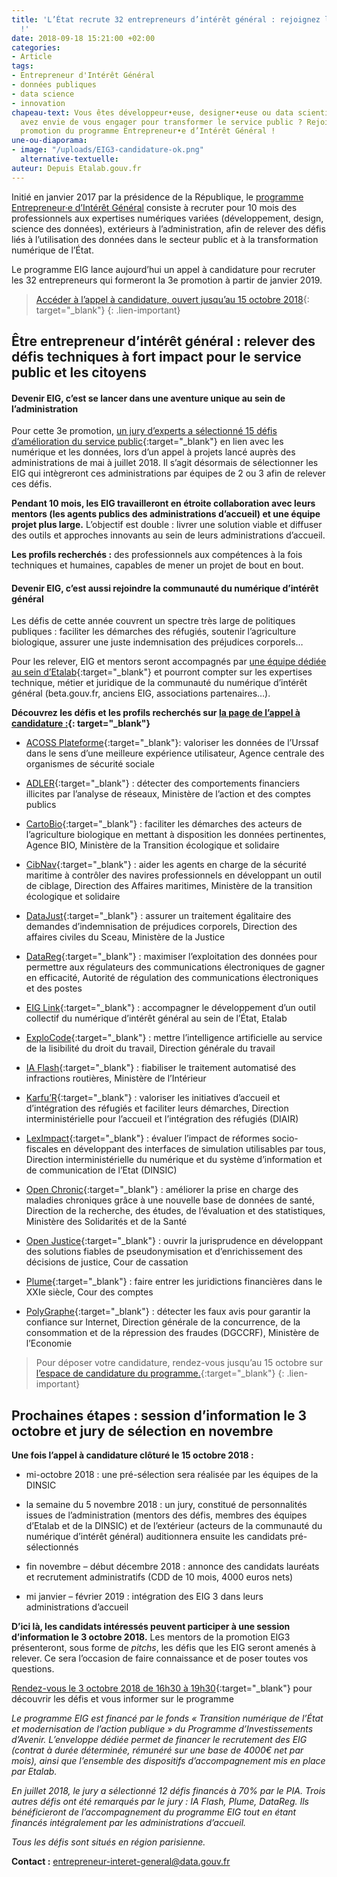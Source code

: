 ```yaml
---
title: 'L’État recrute 32 entrepreneurs d’intérêt général : rejoignez la 3e promotion
  !'
date: 2018-09-18 15:21:00 +02:00
categories:
- Article
tags:
- Entrepreneur d'Intérêt Général
- données publiques
- data science
- innovation
chapeau-text: Vous êtes développeur•euse, designer•euse ou data scientist, et vous
  avez envie de vous engager pour transformer le service public ? Rejoignez la 3e
  promotion du programme Entrepreneur•e d’Intérêt Général !
une-ou-diaporama:
- image: "/uploads/EIG3-candidature-ok.png"
  alternative-textuelle:
auteur: Depuis Etalab.gouv.fr
---
```


Initié en janvier 2017 par la présidence de la République, le [programme Entrepreneur·e d’Intérêt Général](https://entrepreneur-interet-general.etalab.gouv.fr/)
consiste à recruter pour 10 mois des professionnels aux expertises numériques variées (développement, design, science des données), extérieurs à l’administration, afin de relever des défis liés à l’utilisation des données dans le secteur public et à la transformation numérique de l’État.

Le programme EIG lance aujourd’hui un appel à candidature pour recruter les 32 entrepreneurs qui formeront la 3e promotion à partir de janvier 2019.

> [Accéder à l’appel à candidature, ouvert jusqu’au 15 octobre 2018](https://entrepreneur-interet-general.etalab.gouv.fr/candidature-eig.html){: target="_blank"}
{: .lien-important}

## Être entrepreneur d’intérêt général : relever des défis techniques à fort impact pour le service public et les citoyens

#### Devenir EIG, c’est se lancer dans une aventure unique au sein de l’administration

Pour cette 3e promotion, [un jury d’experts a sélectionné 15 défis d’amélioration du service public](https://www.etalab.gouv.fr/entrepreneur-e-dinteret-general-3eme-promotion-decouvrez-les-15-defis-laureats){:target="_blank"} en lien avec les numérique et les données, lors d’un appel à projets lancé auprès des administrations de mai à juillet 2018. Il s’agit désormais de sélectionner les EIG qui intègreront ces administrations par équipes de 2 ou 3 afin de relever ces défis.

**Pendant 10 mois, les EIG travailleront en étroite collaboration avec leurs mentors (les agents publics des administrations d’accueil) et une équipe projet plus large.** L’objectif est double : livrer une solution viable et diffuser des outils et approches innovants au sein de leurs administrations d’accueil.

**Les profils recherchés :** des professionnels aux compétences à la fois techniques et humaines, capables de mener un projet de bout en bout.

#### Devenir EIG, c’est aussi rejoindre la communauté du numérique d’intérêt général

Les défis de cette année couvrent un spectre très large de politiques publiques : faciliter les démarches des réfugiés, soutenir l’agriculture biologique, assurer une juste indemnisation des préjudices corporels…

Pour les relever, EIG et mentors seront accompagnés par [une équipe dédiée au sein d’Etalab](https://entrepreneur-interet-general.etalab.gouv.fr/accompagnement.html){:target="_blank"} et pourront compter sur les expertises technique, métier et juridique de la communauté du numérique d’intérêt général (beta.gouv.fr, anciens EIG, associations partenaires…).

**Découvrez les défis et les profils recherchés sur [la page de l’appel à candidature :](https://entrepreneur-interet-general.etalab.gouv.fr/candidature-eig.html){: target="_blank"}**

* [ACOSS Plateforme](https://entrepreneur-interet-general.etalab.gouv.fr/defis/2019/acossplateforme.html){:target="_blank"}: valoriser les données de l’Urssaf dans le sens d’une meilleure expérience utilisateur, Agence centrale des organismes de sécurité sociale

* [ADLER](https://entrepreneur-interet-general.etalab.gouv.fr/defis/2019/adler.html){:target="_blank"} : détecter des comportements financiers illicites par l’analyse de réseaux, Ministère de l’action et des comptes publics

* [CartoBio](https://entrepreneur-interet-general.etalab.gouv.fr/defis/2019/cartobio.html){:target="_blank"} : faciliter les démarches des acteurs de l’agriculture biologique en mettant à disposition les données pertinentes, Agence BIO, Ministère de la Transition écologique et solidaire

* [CibNav](https://entrepreneur-interet-general.etalab.gouv.fr/defis/2019/cibnav.html){:target="_blank"} : aider les agents en charge de la sécurité maritime à contrôler des navires professionnels en développant un outil de ciblage, Direction des Affaires maritimes, Ministère de la transition écologique et solidaire

* [DataJust](https://entrepreneur-interet-general.etalab.gouv.fr/defis/2019/datajust.html){:target="_blank"} : assurer un traitement égalitaire des demandes d’indemnisation de préjudices corporels, Direction des affaires civiles du Sceau, Ministère de la Justice

* [DataReg](https://entrepreneur-interet-general.etalab.gouv.fr/defis/2019/datareg.html){:target="_blank"} : maximiser l’exploitation des données pour permettre aux régulateurs des communications électroniques de gagner en efficacité, Autorité de régulation des communications électroniques et des postes

* [EIG Link](https://entrepreneur-interet-general.etalab.gouv.fr/defis/2019/eiglink.html){:target="_blank"} : accompagner le développement d’un outil collectif du numérique d’intérêt général au sein de l’État, Etalab

* [ExploCode](https://entrepreneur-interet-general.etalab.gouv.fr/defis/2019/explocode.html){:target="_blank"} : mettre l’intelligence artificielle au service de la lisibilité du droit du travail, Direction générale du travail

* [IA Flash](https://entrepreneur-interet-general.etalab.gouv.fr/defis/2019/iaflash.html){:target="_blank"} : fiabiliser le traitement automatisé des infractions routières, Ministère de l’Intérieur

* [Karfu’R](https://entrepreneur-interet-general.etalab.gouv.fr/defis/2019/karfur.html){:target="_blank"} : valoriser les initiatives d’accueil et d’intégration des réfugiés et faciliter leurs démarches, Direction interministérielle pour l’accueil et l’intégration des réfugiés (DIAIR)

* [LexImpact](https://entrepreneur-interet-general.etalab.gouv.fr/defis/2019/leximpact.html){:target="_blank"} : évaluer l’impact de réformes socio-fiscales en développant des interfaces de simulation utilisables par tous, Direction interministérielle du numérique et du système d’information et de communication de l’Etat (DINSIC)

* [Open Chronic](https://entrepreneur-interet-general.etalab.gouv.fr/defis/2019/openchronic.html){:target="_blank"} : améliorer la prise en charge des maladies chroniques grâce à une nouvelle base de données de santé, Direction de la recherche, des études, de l’évaluation et des statistiques, Ministère des Solidarités et de la Santé

* [Open Justice](https://entrepreneur-interet-general.etalab.gouv.fr/defis/2019/openjustice.html){:target="_blank"} : ouvrir la jurisprudence en développant des solutions fiables de pseudonymisation et d’enrichissement des décisions de justice, Cour de cassation

* [Plume](https://entrepreneur-interet-general.etalab.gouv.fr/defis/2019/plume.html){:target="_blank"} : faire entrer les juridictions financières dans le XXIe siècle, Cour des comptes

* [PolyGraphe](https://entrepreneur-interet-general.etalab.gouv.fr/defis/2019/polygraphe.html){:target="_blank"} : détecter les faux avis pour garantir la confiance sur Internet, Direction générale de la concurrence, de la consommation et de la répression des fraudes (DGCCRF), Ministère de l’Economie

>  Pour déposer votre candidature, rendez-vous jusqu’au 15 octobre sur [l’espace de candidature du programme.](https://entrepreneur-interet-general.etalab.gouv.fr/candidature-eig.html){:target="_blank"}
{: .lien-important}

## Prochaines étapes : session d’information le 3 octobre et jury de sélection en novembre

**Une fois l’appel à candidature clôturé le 15 octobre 2018 :**

* mi-octobre 2018 : une pré-sélection sera réalisée par les équipes de la DINSIC

* la semaine du 5 novembre 2018 : un jury, constitué de personnalités issues de l’administration (mentors des défis, membres des équipes d’Etalab et de la DINSIC) et de l’extérieur (acteurs de la communauté du numérique d’intérêt général) auditionnera ensuite les candidats pré-sélectionnés

* fin novembre – début décembre 2018 : annonce des candidats lauréats et recrutement administratifs (CDD de 10 mois, 4000 euros nets)

* mi janvier – février 2019 : intégration des EIG 3 dans leurs administrations d’accueil

**D’ici là, les candidats intéressés peuvent participer à une session d’information le 3 octobre 2018.** Les mentors de la promotion EIG3 présenteront, sous forme de *pitchs*, les défis que les EIG seront amenés à relever. Ce sera l’occasion de faire connaissance et de poser toutes vos questions.

[Rendez-vous le 3 octobre 2018 de 16h30 à 19h30](https://etalab-eig3.eventbrite.fr){:target="_blank"} pour découvrir les défis et vous informer sur le programme

*Le programme EIG est financé par le fonds « Transition numérique de l’État et modernisation de l’action publique » du Programme d’Investissements d’Avenir. L’enveloppe dédiée permet de financer le recrutement des EIG (contrat à durée déterminée, rémunéré sur une base de 4000€ net par mois), ainsi que l’ensemble des dispositifs d’accompagnement mis en place par Etalab.*

*En juillet 2018, le jury a sélectionné 12 défis financés à 70% par le PIA. Trois autres défis ont été remarqués par le jury : IA Flash, Plume, DataReg. Ils bénéficieront de l’accompagnement du programme EIG tout en étant financés intégralement par les administrations d’accueil.*

*Tous les défis sont situés en région parisienne.*

**Contact :** [entrepreneur-interet-general@data.gouv.fr](mailto:entrepreneur-interet-general@data.gouv.fr)
